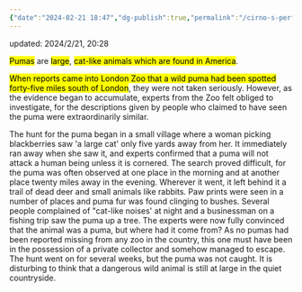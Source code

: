 ```yaml
---
{"date":"2024-02-21 18:47","dg-publish":true,"permalink":"/cirno-s-perfect-classroom/english/nec-3-1/","dgPassFrontmatter":true}
---
```


updated: 2024/2/21, 20:28

<mark class="hltr-pink">Pumas</mark> are <mark class="hltr-pink">large</mark>, <mark class="hltr-yellow">cat-like animals which are found in America</mark>.

<mark class="hltr-green">When reports came into London Zoo that a wild puma had been spotted forty-five miles south of London</mark>, they were not taken seriously. However, as the evidence began to accumulate, experts from the Zoo felt obliged to investigate, for the descriptions given by people who claimed to have seen the puma were extraordinarily similar.




The hunt for the puma began in a small village where a woman picking blackberries saw 'a large cat' only five yards away from her. It immediately ran away when she saw it, and experts confirmed that a puma will not attack a human being unless it is cornered. The search proved difficult, for the puma was often observed at one place in the morning and at another place twenty miles away in the evening. Wherever it went, it left behind it a trail of dead deer and small animals like rabbits. Paw prints were seen in a number of places and puma fur was found clinging to bushes. Several people complained of "cat-like noises' at night and a businessman on a fishing trip saw the puma up a tree. The experts were now fully convinced that the animal was a puma, but where had it come from? As no pumas had been reported missing from any zoo in the country, this one must have been in the possession of a private collector and somehow managed to escape. The hunt went on for several weeks, but the puma was not caught. It is disturbing to think that a dangerous wild animal is still at large in the quiet countryside.